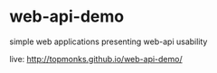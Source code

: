 web-api-demo
============

simple web applications presenting web-api usability

live: http://topmonks.github.io/web-api-demo/
